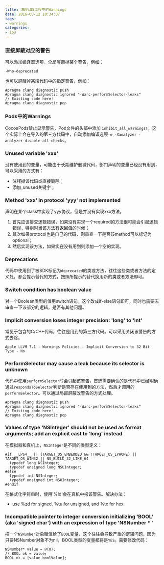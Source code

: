 ```yaml
---
title: 清理iOS工程中的Warnings
date: 2016-08-12 10:34:37
tags:
- warnings
categories:
- ios
---
```


### 直接屏蔽对应的警告
可以添加编译器选项，全局屏蔽掉某个警告，例如：
``` objc
-Wno-deprecated
```
也可以屏蔽掉某段代码中的指定警告，例如：
``` objc
#pragma clang diagnostic push
#pragma clang diagnostic ignored "-Warc-performSelector-leaks"
// Existing code here!
#pragma clang diagnostic pop
```
<!-- more -->
### Pods中的Warnings
CocoaPods禁止显示警告，Pod文件的头部中添加 `inhibit_all_warnings!`，这个实际上会在导入的第三方代码中，自动添加编译选项`-w -Xanalyzer -analyzer-disable-all-checks`。

### Unused variable 'xxx'
没有使用到的变量，可能由于长期维护删减代码，部门声明的变量已经没有用到，可以采用的方式有：
- 注释掉该代码或直接删除；
- 添加_unused关键字；

### Method 'xxx' in protocol 'yyy' not implemented
声明在某个class中实现了yyy协议，但是并没有实现xxx方法。
1. 首先应该排查逻辑错误，如果没有实现一个required的方法很可能会引起逻辑错误，特别时当该方法有返回值的时候；
2. 其次如果protocol也是自己的代码，则审查一下是否该method可以标记为optional；
3. 然后实现该方法，如果实在没有用到则添加一个空的实现。

### Deprecations
代码中使用到了被SDK标记为`deprecated`的类或方法，往往这些类或者方法的定义处，都会提示替代的方式，按照所提示的替代换用新的类或者方法即可。

### Switch condition has boolean value
对一个Boolean类型的值用switch语句。这个改成if-else语句即可，同时也需要去审查一下该部分的逻辑，是否有其他问题。

### Implicit conversion loses integer precision: 'long' to 'int'
常见于包含的C/C++代码，往往是用到的第三方代码。可以采用关闭该警告的方式去除。
```
Apple LLVM 7.1 - Warnings Policies - Implicit Conversion to 32 Bit Type - No
```

### PerformSelector may cause a leak because its selector is unknown
代码中使用`performSelector`时会引起该警告，首选需要确认的是代码中已经明确通过`respondsToSelector`判断是否存在使用到的方法，然后才调用的`performSelector`。可以通过局部屏蔽改警告的方式处理。
``` objc
#pragma clang diagnostic push
#pragma clang diagnostic ignored "-Warc-performSelector-leaks"
// Existing code here!
#pragma clang diagnostic pop
```

### Values of type 'NSInteger' should not be used as format arguments; add an explicit cast to 'long' instead
在模拟器和真机上，`NSInteger`是不同的类型定义：
``` objc
#if __LP64__ || (TARGET_OS_EMBEDDED && !TARGET_OS_IPHONE) || TARGET_OS_WIN32 || NS_BUILD_32_LIKE_64
  typedef long NSInteger;
  typedef unsigned long NSUInteger;
#else
  typedef int NSInteger;
  typedef unsigned int NSUInteger;
#endif
```
在格式化字符串时，使用'%ld'会在真机中报该警告。解决办法：
- use %zd for signed, %tu for unsigned, and %tx for hex.

### Incompatible pointer to integer conversion initializing 'BOOL' (aka 'signed char') with an expression of type 'NSNumber * '
把一个`NSNumber`对象赋值给了`BOOL`变量，这个往往会导致严重的逻辑问题，因为只要NSNumber对象不为nil，BOOL类型的变量都将是`YES`。需要修改代码：
``` objc
NSNumber* value = @(0);
// BOOL ok = value;
BOOL ok = [value boolValue];
```
